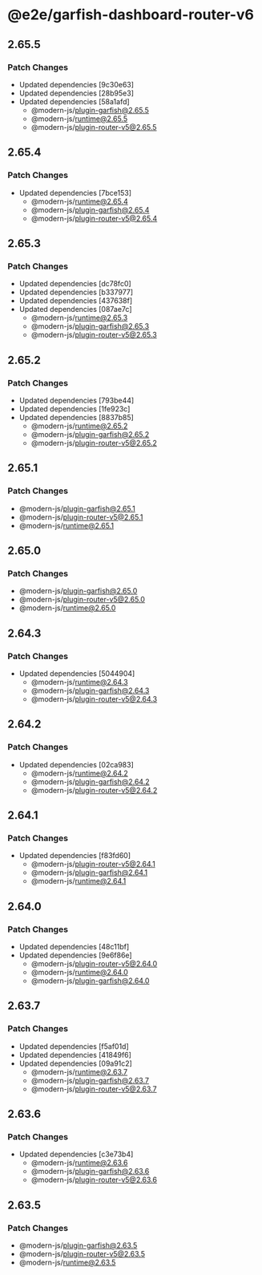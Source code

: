 # @e2e/garfish-dashboard-router-v6

## 2.65.5

### Patch Changes

- Updated dependencies [9c30e63]
- Updated dependencies [28b95e3]
- Updated dependencies [58a1afd]
  - @modern-js/plugin-garfish@2.65.5
  - @modern-js/runtime@2.65.5
  - @modern-js/plugin-router-v5@2.65.5

## 2.65.4

### Patch Changes

- Updated dependencies [7bce153]
  - @modern-js/runtime@2.65.4
  - @modern-js/plugin-garfish@2.65.4
  - @modern-js/plugin-router-v5@2.65.4

## 2.65.3

### Patch Changes

- Updated dependencies [dc78fc0]
- Updated dependencies [b337977]
- Updated dependencies [437638f]
- Updated dependencies [087ae7c]
  - @modern-js/runtime@2.65.3
  - @modern-js/plugin-garfish@2.65.3
  - @modern-js/plugin-router-v5@2.65.3

## 2.65.2

### Patch Changes

- Updated dependencies [793be44]
- Updated dependencies [1fe923c]
- Updated dependencies [8837b85]
  - @modern-js/runtime@2.65.2
  - @modern-js/plugin-garfish@2.65.2
  - @modern-js/plugin-router-v5@2.65.2

## 2.65.1

### Patch Changes

- @modern-js/plugin-garfish@2.65.1
- @modern-js/plugin-router-v5@2.65.1
- @modern-js/runtime@2.65.1

## 2.65.0

### Patch Changes

- @modern-js/plugin-garfish@2.65.0
- @modern-js/plugin-router-v5@2.65.0
- @modern-js/runtime@2.65.0

## 2.64.3

### Patch Changes

- Updated dependencies [5044904]
  - @modern-js/runtime@2.64.3
  - @modern-js/plugin-garfish@2.64.3
  - @modern-js/plugin-router-v5@2.64.3

## 2.64.2

### Patch Changes

- Updated dependencies [02ca983]
  - @modern-js/runtime@2.64.2
  - @modern-js/plugin-garfish@2.64.2
  - @modern-js/plugin-router-v5@2.64.2

## 2.64.1

### Patch Changes

- Updated dependencies [f83fd60]
  - @modern-js/plugin-router-v5@2.64.1
  - @modern-js/plugin-garfish@2.64.1
  - @modern-js/runtime@2.64.1

## 2.64.0

### Patch Changes

- Updated dependencies [48c11bf]
- Updated dependencies [9e6f86e]
  - @modern-js/plugin-router-v5@2.64.0
  - @modern-js/runtime@2.64.0
  - @modern-js/plugin-garfish@2.64.0

## 2.63.7

### Patch Changes

- Updated dependencies [f5af01d]
- Updated dependencies [41849f6]
- Updated dependencies [09a91c2]
  - @modern-js/runtime@2.63.7
  - @modern-js/plugin-garfish@2.63.7
  - @modern-js/plugin-router-v5@2.63.7

## 2.63.6

### Patch Changes

- Updated dependencies [c3e73b4]
  - @modern-js/runtime@2.63.6
  - @modern-js/plugin-garfish@2.63.6
  - @modern-js/plugin-router-v5@2.63.6

## 2.63.5

### Patch Changes

- @modern-js/plugin-garfish@2.63.5
- @modern-js/plugin-router-v5@2.63.5
- @modern-js/runtime@2.63.5

